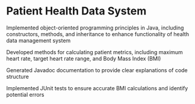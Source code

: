 # Patient Health Data System

Implemented object-oriented programming principles in Java, including constructors, methods, and inheritance to enhance functionality of health data management system

Developed methods for calculating patient metrics, including maximum heart rate, target heart rate range, and Body Mass Index (BMI)

Generated Javadoc documentation to provide clear explanations of code structure

Implemented JUnit tests to ensure accurate BMI calculations and identify potential errors 

